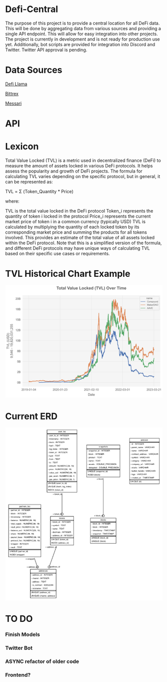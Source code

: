# Defi-Central

The purpose of this project is to provide a central location for all DeFi data. This will be done by aggregating data from various sources and providing a single API endpoint. This will allow for easy integration into other projects. The project is currently in development and is not ready for production use yet.  Additionally, bot scripts are provided for integration into Discord and Twitter. Twitter API approval is pending.



# Data Sources


[Defi Llama](https://defillama.com/)

[Bittrex](https://bittrex.com/)

[Messari](https://messari.io/)



# API



# Lexicon

Total Value Locked (TVL) is a metric used in decentralized finance (DeFi) to measure the amount of assets locked in various DeFi protocols. It helps assess the popularity and growth of DeFi projects. The formula for calculating TVL varies depending on the specific protocol, but in general, it can be represented as:

TVL = Σ (Token_Quantity \* Price)

where:

TVL is the total value locked in the DeFi protocol
Token_i represents the quantity of token i locked in the protocol
Price_i represents the current market price of token i in a common currency (typically USD)
TVL is calculated by multiplying the quantity of each locked token by its corresponding market price and summing the products for all tokens involved. This provides an estimate of the total value of all assets locked within the DeFi protocol. Note that this is a simplified version of the formula, and different DeFi protocols may have unique ways of calculating TVL based on their specific use cases or requirements.


# TVL Historical Chart Example

![](https://github.com/Luca-Blight/Defi-Central/blob/main/tvl_over_time.png)

# Current ERD

![](https://github.com/Luca-Blight/Defi-Central/blob/main/app/scripts/DeFi%20ERD.png)


# TO DO

### Finish Models

### Twitter Bot

### ASYNC refactor of older code

### Frontend?
